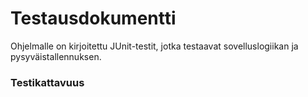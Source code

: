 # Testausdokumentti

Ohjelmalle on kirjoitettu JUnit-testit, jotka testaavat sovelluslogiikan ja pysyväistallennuksen.

### Testikattavuus


